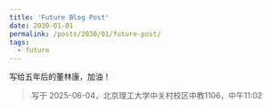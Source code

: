 ```yaml
---
title: 'Future Blog Post'
date: 2030-01-01
permalink: /posts/2030/01/future-post/
tags:
  - future
---
```


写给五年后的董林康，加油！

> 写于 2025-06-04，北京理工大学中关村校区中教1106，中午11:02
